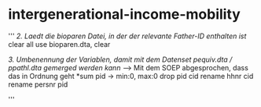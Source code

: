 # intergenerational-income-mobility


'''
*2. Laedt die bioparen Datei, in der der relevante Father-ID enthalten ist*
clear all
use bioparen.dta, clear

*3. Umbenennung der Variablen, damit mit dem Datenset pequiv.dta / ppathl.dta gemerged werden kann* --> Mit dem SOEP abgesprochen, dass das in Ordnung geht
*sum pid -> min:0, max:0 
drop pid cid
rename hhnr cid
rename persnr pid


'''
